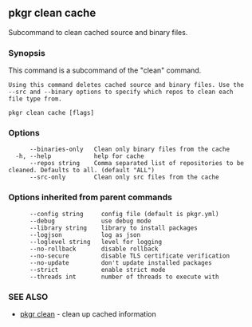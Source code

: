 ## pkgr clean cache

Subcommand to clean cached source and binary files.

### Synopsis

This command is a subcommand of the "clean" command.

	Using this command deletes cached source and binary files. Use the
	--src and --binary options to specify which repos to clean each
	file type from.

	

```
pkgr clean cache [flags]
```

### Options

```
      --binaries-only   Clean only binary files from the cache
  -h, --help            help for cache
      --repos string    Comma separated list of repositories to be cleaned. Defaults to all. (default "ALL")
      --src-only        Clean only src files from the cache
```

### Options inherited from parent commands

```
      --config string     config file (default is pkgr.yml)
      --debug             use debug mode
      --library string    library to install packages
      --logjson           log as json
      --loglevel string   level for logging
      --no-rollback       disable rollback
      --no-secure         disable TLS certificate verification
      --no-update         don't update installed packages
      --strict            enable strict mode
      --threads int       number of threads to execute with
```

### SEE ALSO

* [pkgr clean](pkgr_clean.md)	 - clean up cached information

